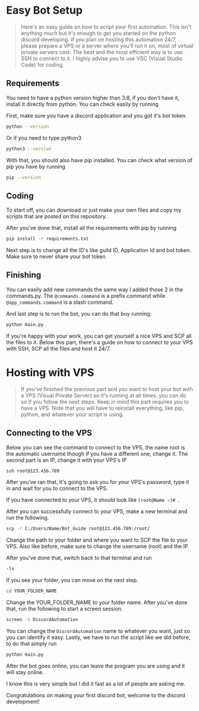 # Easy Bot Setup
> Here's an easy guide on how to script your first automation. This isn't anything much but it's enough to get you started on the python discord developing.
>  If you plan on hosting this automation 24/7, please prepare a VPS or a server where you'll run it on, most of virtual private servers cost. The best and the most efficient way is to use SSH to connect to it.
>  I highly advise you to use VSC (Visual Studio Code) for coding.

## Requirements

You need to have a python version higher than 3.8, if you don't have it, install it directly from python.
You can check easily by running 

First, make sure you have a discord application and you got it's bot token.

```bash
python --version
```
Or if you need to type python3
```bash
python3 --version
```

With that, you should also have pip installed.
You can check what version of pip you have by running
```bash
pip --version
```

## Coding
To start off, you can download or just make your own files and copy my scripts that are posted on this repository.

After you've done that, install all the requirements with pip by running
```bash
pip install -r requirements.txt
```

Next step is to change all the ID's like guild ID, Application Id and bot token. Make sure to never share your bot token.

## Finishing

You can easily add new commands the same way I added those 2 in the commands.py. The `@commands.command` is a prefix command while `@app_commands.command` is a slash command.

And last step is to run the bot, you can do that buy running:
```bash
python main.py
```

If you're happy with your work, you can get yourself a nice VPS and SCP all the files to it. Below this part, there's a guide on how to connect to your VPS with SSH, SCP all the files and host it 24/7.

# Hosting with VPS
> If you've finished the previous part and you want to host your bot with a VPS (Visual Private Server) so it's running at all times, you can do so if you follow the next steps. Keep in mind this part requires you to have a VPS.
> Note that you will have to reinstall everything, like pip, python, and whatever your script is using.

## Connecting to the VPS

Below you can see the command to connect to the VPS, the name root is the automatic username though if you have a different one, change it. The second part is an IP, change it with your VPS's IP
```bash
ssh root@123.456.789
```
After you've ran that, it's going to ask you for your VPS's password, type it in and wait for you to connect to the VPS.

If you have connected to your VPS, it should look like `[root@Name ~]# `.

After you can successfully connect to your VPS, make a new terminal and run the following.
```bash
scp -r C:/Users/Name/Bot_Guide root@123.456.789:/root/
```
Change the path to your folder and where you want to SCP the file to your VPS. Also like before, make sure to change the username (root) and the IP.

After you've done that, switch back to that terminal and run
```bash
-ls
```
If you see your folder, you can move on the next step.

```bash
cd YOUR_FOLDER_NAME
```
Change the YOUR_FOLDER_NAME to your folder name. After you've done that, run the following to start a screen session.
```bash
screen -S DiscordAutomation
```
You can change the `DiscordAutomation` name to whatever you want, just so you can identify it easy.
Lastly, we have to run the script like we did before, to do that simply run
```bash
python main.py
```
After the bot goes online, you can leave the program you are using and it will stay online.

I know this is very simple but I did it fast as a lot of people are asking me.

Congratulations on making your first discord bot, welcome to the discord development!

